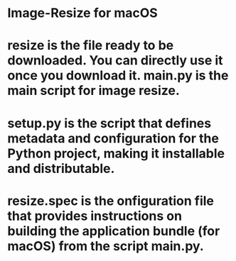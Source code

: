 # Image-Resize for macOS

# resize is the file ready to be downloaded. You can directly use it once you download it. main.py is the main script for image resize. 
# setup.py is the script that defines metadata and configuration for the Python project, making it installable and distributable.
# resize.spec is the onfiguration file that provides instructions on building the application bundle (for macOS) from the script main.py.

